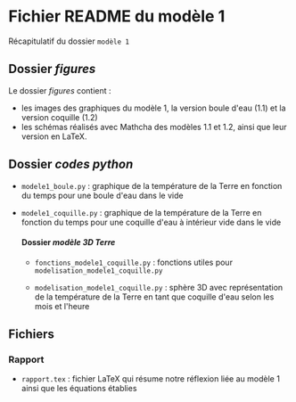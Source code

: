 # Fichier README du modèle 1

Récapitulatif du dossier `modèle 1`

## Dossier _figures_

Le dossier _figures_ contient : 
- les images des graphiques du modèle 1, la version boule d'eau (1.1) et la version coquille (1.2)
- les schémas réalisés avec Mathcha des modèles 1.1 et 1.2, ainsi que leur version en LaTeX.

## Dossier _codes python_

- `modele1_boule.py` : graphique de la température de la Terre en fonction du temps pour une boule d'eau dans le vide

- `modele1_coquille.py` : graphique de la température de la Terre en fonction du temps pour une coquille d'eau à intérieur vide dans le vide

    #### Dossier _modèle 3D Terre_

    - `fonctions_modele1_coquille.py` : fonctions utiles pour `modelisation_modele1_coquille.py`

    - `modelisation_modele1_coquille.py` : sphère 3D avec représentation de la température de la Terre en tant que coquille d'eau selon les mois et l'heure

## Fichiers
### Rapport

- `rapport.tex` :  fichier LaTeX qui résume notre réflexion liée au modèle 1 ainsi que les équations établies
